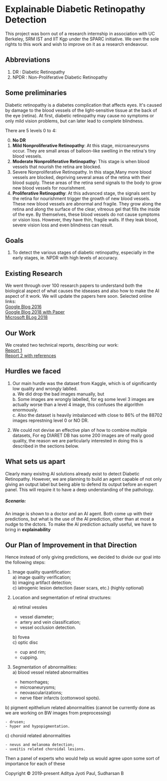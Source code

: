 # Explainable Diabetic Retinopathy Detection
This project was born out of a research internship in association with UC Berkeley, SRM IST and IIT Kgp under the SPARC initiative. We own the sole rights to this work and wish to improve on it as a research endeavour.

## Abbreviations
 1. DR   : Diabetic Retinopathy
 2. NPDR : Non-Proliferative Diabetic Retinopathy
 
## Some preliminaries
Diabetic retinopathy is a diabetes complication that affects eyes. It's caused by damage to the blood vessels of the light-sensitive tissue at the back of the eye (retina). At first, diabetic retinopathy may cause no symptoms or only mild vision problems, but can later lead to complete blindness.

There are 5 levels 0 to 4:    

0. **No DR**
1. **Mild Nonproliferative Retinopathy**: At this stage, microaneurysms occur. They are small areas of balloon-like swelling in the retina's tiny blood vessels.
2. **Moderate Nonproliferative Retinopathy**: This stage is when blood vessels that nourish the retina are blocked.
3. Severe Nonproliferative Retinopathy. In this stage,Many more blood vessels are blocked, depriving several areas of the retina with their blood supply. These areas of the retina send signals to the body to grow new blood vessels for nourishment.
4. **Proliferative Retinopathy**: At this advanced stage, the signals sent by the retina for nourishment trigger the growth of new blood vessels. These new blood vessels are abnormal and fragile. They grow along the retina and along the surface of the clear, vitreous gel that fills the inside of the eye. By themselves, these blood vessels do not cause symptoms or vision loss. However, they have thin, fragile walls. If they leak blood, severe vision loss and even blindness can result.

## Goals
1. To detect the various stages of diabetic retinopathy, especially in the early stages, ie. NPDR with high levels of accuracy. 


## Existing Research
We went through over 100 research papers to understand both the biological aspect of what causes the idseases and also how to make the AI aspect of it work. We will update the papers here soon.
Selected online links:     
[Google Blog 2016](https://ai.googleblog.com/2016/11/deep-learning-for-detection-of-diabetic.html)    
[Google Blog 2018 with Paper](https://ai.googleblog.com/2018/12/improving-effectiveness-of-diabetic.html)     
[Microsoft BLog 2018](https://blogs.technet.microsoft.com/machinelearning/2018/06/25/building-a-diabetic-retinopathy-prediction-application-using-azure-machine-learning/)     

## Our Work
We created two technical reports, describing our work:       
[Report 1](Reports/Report_1_Classification%20Stages%20of%20Diabetic%20Retinopathy%20through%20Deep%20CNN.pdf)        
[Report 2 with references](Reports/Report%20_2_Research%20Paper.pdf)


## Hurdles we faced 
1. Our main hurdle was the dataset from Kaggle, which is of significantly low quality and wrongly lablled.     
   a. We did drop the bad images manually, but     
   b. Some images are wrongly labelled, for eg some level 3 images are actually worse than a level 4 image, this confuses the algorithm enormously.       
   c. Also the dataset is heavily imbalanced with close to 86% of the 88702 images represtning level 0 or NO DR.
   
2. We could not devise an effective plan of how to combine multiple datasets, For eg DIARET DB has some 200 images are of really good quality, the reason we are particularly interested in doing this is described in the sections below.

## What sets us apart
Clearly many exisitng AI solutions already exist to detect Diabetic Retinopathy. However, we are planning to build an agent capable of not only giving an output label but being able to defend its output before an expert panel. This will require it to have a deep understanding of the pathology.

##### Scenario:
An image is shown to a doctor and an AI agent.
Both come up with their predictions, but what is the use of the AI prediction, other than at most a nudge to the dctors.
To make the AI prediction actually useful, we have to bring in **explainability**

## Our Plan of Improvement in that Direction

Hence instead of only giving predictions, we decided to divide our goal into the following steps:
1) Image quality quantification:     
  a) image quality verification;      
  b) imaging artifact detection;     
  c) iatrogenic lesion detection (laser scars, etc.) (highly optional)     

2) Location and segmentation of retinal structures: 

     a) retinal vessles 

     - vessel diameter;    
     - artery and vein classification;      
     - vessel occlusion detection.     

     b) fovea   
     c) optic disc  

      - cup and rim;   
      - cupping.   
3) Segmentation of abnormalities:   
  a) blood vessel related abnormalities 
  
    - hemorrhages;   
    - microaneurysms;      
    - neovascularizations;     
    - nerve fiber infarcts (cottonwool spots).     
    
  b) pigment epithelium related abnormalities (cannot be currently done as we are working on BW images from preprocessing)
  
    - drusen;    
    - hyper and hypopigmentation.    
    
  c) choroid related abnormalities     
  
    - nevus and melanoma detection;    
    - uveitis related choroidal lesions.    

Then a panel of experts who would help us would agree upon some sort of importance for each of these 


Copyright © 2019-present Aditya Jyoti Paul, Sudharsan B


